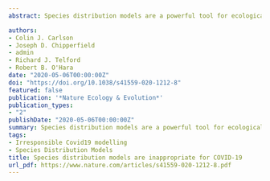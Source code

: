 ```yaml
---
abstract: Species distribution models are a powerful tool for ecological inference, but not every use is biologically justified. Applying these tools to the COVID-19 pandemic is unlikely to yield new insights, and could mislead policymakers at a critical moment.

authors:
- Colin J. Carlson
- Joseph D. Chipperfield
- admin
- Richard J. Telford
- Robert B. O'Hara
date: "2020-05-06T00:00:00Z"
doi: "https://doi.org/10.1038/s41559-020-1212-8"
featured: false
publication: '*Nature Ecology & Evolution*'
publication_types:
- "2"
publishDate: "2020-05-06T00:00:00Z"
summary: Species distribution models are a powerful tool for ecological inference, but not every use is biologically justified. Applying these tools to the COVID-19 pandemic is unlikely to yield new insights, and could mislead policymakers at a critical moment.
tags:
- Irresponsible Covid19 modelling
- Species Distribution Models
title: Species distribution models are inappropriate for COVID-19 
url_pdf: https://www.nature.com/articles/s41559-020-1212-8.pdf
---
```


